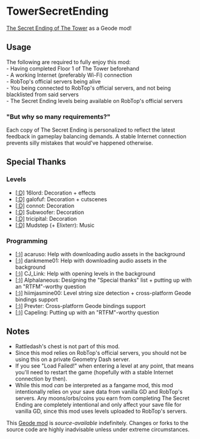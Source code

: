 # TowerSecretEnding
[The Secret Ending of The Tower](https://youtube.com/watch?v=Tjb_b8EmXCM) as a Geode mod!
## Usage
<cy>The following are required to fully enjoy this mod:</c>\
<cy>- Having completed Floor 1 of The Tower beforehand</c>\
<cy>- A working Internet (preferably Wi-Fi) connection</c>\
<cy>- RobTop's official servers being alive</c>\
<cy>- You being connected to RobTop's official servers, and not being blacklisted from said servers</c>\
<cy>- The Secret Ending levels being available on RobTop's official servers</c>
### "But why so many requirements?"
Each copy of <cy>The Secret Ending</c> is personalized to reflect the latest feedback in gameplay balancing demands. A stable Internet connection prevents silly mistakes that would've happened otherwise.
## Special Thanks
### Levels
- [\[:D\]](https://gdbrowser.com/u/9099846) <c-ffffff>16</c><c-4b00af>lord</c>: Decoration + effects
- [\[:D\]](https://gdbrowser.com/u/9471312) <c-007d7d>galo</c><c-ffff00>fuf</c>: Decoration + cutscenes
- [\[:D\]](https://gdbrowser.com/u/4682863) <c-7d7dff>con</c><c-fffa7f>not</c>: Decoration
- [\[:D\]](https://gdbrowser.com/u/1275405) <c-00c8ff>Sub</c><c-a0ffff>woof</c><c-00c8ff>er</c>: Decoration
- [\[:D\]](https://gdbrowser.com/u/6061424) <c-ff7d00>tri</c><c-00ffff>ci</c><c-ff7d00>pi</c><c-00ffff>tal</c>: Decoration
- [\[:D\]](https://gdbrowser.com/u/2100578) <c-00ffff>Mudstep</c> (+ Elixterr): Music
### Programming
- [\[:)\]](https://gdbrowser.com/u/25012294) <c-afafaf>acaruso</c>: Help with downloading audio assets in the background
- [\[:)\]](https://gdbrowser.com/u/9735891) <c-7d7dff>dank</c><c-00c8ff>meme</c><c-7d7dff>01</c>: Help with downloading audio assets in the background
- [\[:)\]](https://gdbrowser.com/u/5367051) <c-00ff7d>CJ_Link</c>: Help with opening levels in the background
- [\[:)\]](https://gdbrowser.com/u/1139015) <c-4c6e5d>Alp</c><c-73ab90>ha</c><c-bc419c>la</c><c-ce6087>n</c><c-ec9667>e</c><c-fcfc78>o</c><c-83da96>u</c><c-80d5dc>s</c>: Designing the "Special thanks" list + putting up with an "RTFM"-worthy question
- [\[:)\]](https://gdbrowser.com/u/7466002) <c-fcb5ff>hiim</c><c-00c8ff>jasmine</c><c-fcb5ff>00</c>: Level string size detection + cross-platform Geode bindings support
- [\[:)\]](https://gdbrowser.com/u/7696536) <c-7d7dff>Prev</c><c-ffa040>ter</c>: Cross-platform Geode bindings support
- [\[:)\]](https://gdbrowser.com/u/18226543) Capeling: Putting up with an "RTFM"-worthy question
## Notes
- Rattledash's chest is not part of this mod.
- Since this mod relies on RobTop's official servers, you should not be using this on a private Geometry Dash server.
- If you see "Load Failed!" when entering a level at any point, that means you'll need to restart the game (hopefully with a stable Internet connection by then).
- While this mod *can* be interpreted as a fangame mod, this mod intentionally relies on your save data from vanilla GD and RobTop's servers. Any moons/orbs/coins you earn from completing <cy>The Secret Ending</c> are completely intentional and only affect your save file for vanilla GD, since this mod uses levels uploaded to RobTop's servers.

This [Geode mod](https://geode-sdk.org) is *source-available* indefinitely. Changes or forks to the source code are highly inadvisable unless under extreme circumstances.